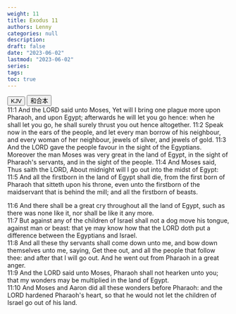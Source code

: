 ```yaml
---
weight: 11
title: Exodus 11
authors: Lenny
categories: null
description: 
draft: false
date: "2023-06-02"
lastmod: "2023-06-02"
series: 
tags: 
toc: true
---
```


<!--more-->

<!-- Tab links -->
<div class="tab">
  <button class="tablinks active" onclick="tablabel(event, 'english')">KJV</button>
  <button class="tablinks" onclick="tablabel(event, 'chinese')">和合本</button>
  
</div>

<!-- Tab content -->
<div id="english" class="tabcontent" style="display:block">
11:1 And the LORD said unto Moses, Yet will I bring one plague more upon Pharaoh, and upon Egypt; afterwards he will let you go hence: when he shall let you go, he shall surely thrust you out hence altogether.  
11:2 Speak now in the ears of the people, and let every man borrow of his neighbour, and every woman of her neighbour, jewels of silver, and jewels of gold.  
11:3 And the LORD gave the people favour in the sight of the Egyptians. Moreover the man Moses was very great in the land of Egypt, in the sight of Pharaoh's servants, and in the sight of the people.  
11:4 And Moses said, Thus saith the LORD, About midnight will I go out into the midst of Egypt:  
11:5 And all the firstborn in the land of Egypt shall die, from the first born of Pharaoh that sitteth upon his throne, even unto the firstborn of the maidservant that is behind the mill; and all the firstborn of beasts.  

11:6 And there shall be a great cry throughout all the land of Egypt, such as there was none like it, nor shall be like it any more.  
11:7 But against any of the children of Israel shall not a dog move his tongue, against man or beast: that ye may know how that the LORD doth put a difference between the Egyptians and Israel.  
11:8 And all these thy servants shall come down unto me, and bow down themselves unto me, saying, Get thee out, and all the people that follow thee: and after that I will go out. And he went out from Pharaoh in a great anger.  
11:9 And the LORD said unto Moses, Pharaoh shall not hearken unto you; that my wonders may be multiplied in the land of Egypt.  
11:10 And Moses and Aaron did all these wonders before Pharaoh: and the LORD hardened Pharaoh's heart, so that he would not let the children of Israel go out of his land.  

</div>


<div id="chinese" class="tabcontent">

</div>


